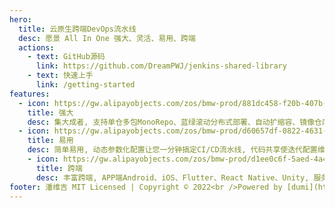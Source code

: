 ```yaml
---
hero:
  title: 云原生跨端DevOps流水线
  desc: 愿景 All In One 强大、灵活、易用、跨端
  actions:
    - text: GitHub源码
      link: https://github.com/DreamPWJ/jenkins-shared-library
    - text: 快速上手
      link: /getting-started
features:
  - icon: https://gw.alipayobjects.com/zos/bmw-prod/881dc458-f20b-407b-947a-95104b5ec82b/k79dm8ih_w144_h144.png
    title: 强大
    desc: 集大成者, 支持单仓多包MonoRepo、蓝绿滚动分布式部署、自动扩缩容、镜像仓库、一键回滚、App Store与Android应用市场和小程序平台自动提审上架、丰富钉钉通知与发布日志等
  - icon: https://gw.alipayobjects.com/zos/bmw-prod/d60657df-0822-4631-9d7c-e7a869c2f21c/k79dmz3q_w126_h126.png
    title: 易用
    desc: 简单易用, 动态参数化配置让您一分钟搞定CI/CD流水线, 代码共享使迭代配置维护更简单, 全Docker化与大量的自动化脚本使您无需人工配置搭建环境等
    - icon: https://gw.alipayobjects.com/zos/bmw-prod/d1ee0c6f-5aed-4a45-a507-339a4bfe076c/k7bjsocq_w144_h144.png
      title: 跨端
      desc: 丰富跨端, APP端Android、iOS、Flutter、React Native、Unity, 服务端Java、Go、Python、C++多语言, 小程序端原生与Taro跨端, Web大前端所有JavaScript语言, 桌面端Electron, IoT物联网端等
footer: 潘维吉 MIT Licensed | Copyright © 2022<br />Powered by [dumi](https://d.umijs.org)
---
```


